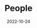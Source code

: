 ---
title: People
date: 2022-10-24

type: landing

sections:
  - block: people
    content:
      title: Meet Our Team
      # Choose which groups/teams of users to display.
      #   Edit `user_groups` in each user's profile to add them to one or more of these groups.
      user_groups:
          - Principal Investigator
          - PhD Students
          - Master Students
          - Undergraduate Students
          - High School Students
          - Collaborators
          - Alumni
      sort_by: Params.last_name
      sort_ascending: true
    design:
      show_interests: false
      show_role: true
      show_social: true
---